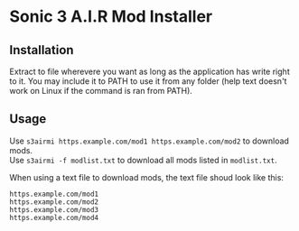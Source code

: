# Sonic 3 A.I.R Mod Installer

## Installation

Extract to file wherevere you want as long as the application has write right to it. You may include it to PATH to use it from any folder (help text doesn't work on Linux if the command is ran from PATH).

## Usage
Use `s3airmi https.example.com/mod1 https.example.com/mod2` to download mods.  
Use `s3airmi -f modlist.txt` to download all mods listed in `modlist.txt`.  
  
When using a text file to download mods, the text file shoud look like this:
```
https.example.com/mod1
https.example.com/mod2
https.example.com/mod3
https.example.com/mod4
```
